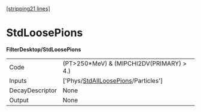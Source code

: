 [[stripping21 lines]](./stripping21-index)

# StdLoosePions

**FilterDesktop/StdLoosePions**

|                 |                                                                                         |
|-----------------|-----------------------------------------------------------------------------------------|
| Code            | (PT\>250\*MeV) & (MIPCHI2DV(PRIMARY) \> 4.)                                             |
| Inputs          | ['Phys/[StdAllLoosePions](./stripping21-commonparticles-stdallloosepions)/Particles'] |
| DecayDescriptor | None                                                                                    |
| Output          | None                                                                                    |
